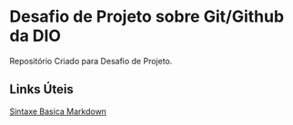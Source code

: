 # Desafio de Projeto sobre Git/Github da DIO
Repositório Criado para Desafio de Projeto.


## Links Úteis
[Sintaxe Basica Markdown](https://www.markdownguide.org/basic-syntax/)
